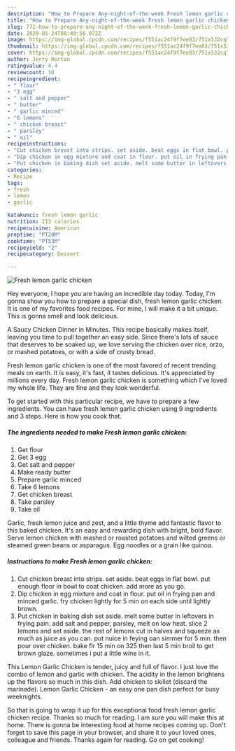 ```yaml
---
description: "How to Prepare Any-night-of-the-week Fresh lemon garlic chicken"
title: "How to Prepare Any-night-of-the-week Fresh lemon garlic chicken"
slug: 771-how-to-prepare-any-night-of-the-week-fresh-lemon-garlic-chicken
date: 2020-05-24T08:49:56.072Z
image: https://img-global.cpcdn.com/recipes/f551ac24f9f7ee03/751x532cq70/fresh-lemon-garlic-chicken-recipe-main-photo.jpg
thumbnail: https://img-global.cpcdn.com/recipes/f551ac24f9f7ee03/751x532cq70/fresh-lemon-garlic-chicken-recipe-main-photo.jpg
cover: https://img-global.cpcdn.com/recipes/f551ac24f9f7ee03/751x532cq70/fresh-lemon-garlic-chicken-recipe-main-photo.jpg
author: Jerry Horton
ratingvalue: 4.4
reviewcount: 10
recipeingredient:
- " flour"
- "3 egg"
- " salt and pepper"
- " butter"
- " garlic minced"
- "6 lemons"
- " chicken breast"
- " parsley"
- " oil"
recipeinstructions:
- "Cut chicken breast into strips. set aside. beat eggs in flat bowl. put enough floor in bowl to coat chicken. add more as you go."
- "Dip chicken in egg mixture and coat in flour. put oil in frying pan and minced garlic. fry chicken lightly for 5 min on each side until lightly brown."
- "Put chicken in baking dish set aside. melt some butter in leftovers in frying pain. add salt and pepper, parsley, melt on low heat. slice 2 lemons and set aside. the rest of lemons cut in halves and squeeze as much as juice as you can. put nuice in feying oan simmer for 5 min. then pour over chicken. bake flr 15 min on 325 then last 5 min broil to get brown glaze. sometimes i put a little wine in it."
categories:
- Recipe
tags:
- fresh
- lemon
- garlic

katakunci: fresh lemon garlic 
nutrition: 213 calories
recipecuisine: American
preptime: "PT28M"
cooktime: "PT53M"
recipeyield: "2"
recipecategory: Dessert

---
```



![Fresh lemon garlic chicken](https://img-global.cpcdn.com/recipes/f551ac24f9f7ee03/751x532cq70/fresh-lemon-garlic-chicken-recipe-main-photo.jpg)

Hey everyone, I hope you are having an incredible day today. Today, I'm gonna show you how to prepare a special dish, fresh lemon garlic chicken. It is one of my favorites food recipes. For mine, I will make it a bit unique. This is gonna smell and look delicious.

A Saucy Chicken Dinner in Minutes. This recipe basically makes itself, leaving you time to pull together an easy side. Since there&#39;s lots of sauce that deserves to be soaked up, we love serving the chicken over rice, orzo, or mashed potatoes, or with a side of crusty bread.

Fresh lemon garlic chicken is one of the most favored of recent trending meals on earth. It is easy, it's fast, it tastes delicious. It's appreciated by millions every day. Fresh lemon garlic chicken is something which I've loved my whole life. They are fine and they look wonderful.


To get started with this particular recipe, we have to prepare a few ingredients. You can have fresh lemon garlic chicken using 9 ingredients and 3 steps. Here is how you cook that.

<!--inarticleads1-->

##### The ingredients needed to make Fresh lemon garlic chicken:

1. Get  flour
1. Get 3 egg
1. Get  salt and pepper
1. Make ready  butter
1. Prepare  garlic minced
1. Take 6 lemons
1. Get  chicken breast
1. Take  parsley
1. Take  oil


Garlic, fresh lemon juice and zest, and a little thyme add fantastic flavor to this baked chicken. It&#39;s an easy and rewarding dish with bright, bold flavor. Serve lemon chicken with mashed or roasted potatoes and wilted greens or steamed green beans or asparagus. Egg noodles or a grain like quinoa. 

<!--inarticleads2-->

##### Instructions to make Fresh lemon garlic chicken:

1. Cut chicken breast into strips. set aside. beat eggs in flat bowl. put enough floor in bowl to coat chicken. add more as you go.
1. Dip chicken in egg mixture and coat in flour. put oil in frying pan and minced garlic. fry chicken lightly for 5 min on each side until lightly brown.
1. Put chicken in baking dish set aside. melt some butter in leftovers in frying pain. add salt and pepper, parsley, melt on low heat. slice 2 lemons and set aside. the rest of lemons cut in halves and squeeze as much as juice as you can. put nuice in feying oan simmer for 5 min. then pour over chicken. bake flr 15 min on 325 then last 5 min broil to get brown glaze. sometimes i put a little wine in it.


This Lemon Garlic Chicken is tender, juicy and full of flavor. I just love the combo of lemon and garlic with chicken. The acidity in the lemon brightens up the flavors so much in this dish. Add chicken to skillet (discard the marinade). Lemon Garlic Chicken - an easy one pan dish perfect for busy weeknights. 

So that is going to wrap it up for this exceptional food fresh lemon garlic chicken recipe. Thanks so much for reading. I am sure you will make this at home. There is gonna be interesting food at home recipes coming up. Don't forget to save this page in your browser, and share it to your loved ones, colleague and friends. Thanks again for reading. Go on get cooking!
